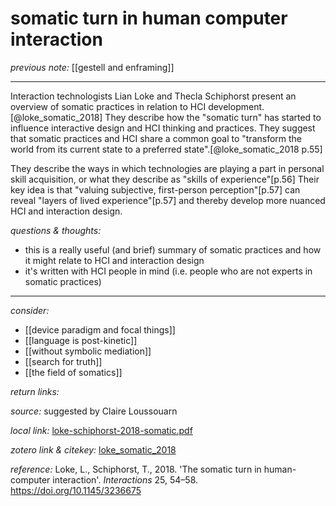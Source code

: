 # somatic turn in human computer interaction

_previous note:_ [[gestell and enframing]]

---

Interaction technologists Lian Loke and Thecla Schiphorst present an overview of somatic practices in relation to HCI development.[@loke_somatic_2018] They describe how the "somatic turn" has started to influence interactive design and HCI thinking and practices. They suggest that somatic practices and HCI share a common goal to "transform the world from its current state to a preferred state".[@loke_somatic_2018 p.55]

They describe the ways in which technologies are playing a part in personal skill acquisition, or what they describe as "skills of experience"[p.56] Their key idea is that "valuing subjective, first-person perception"[p.57] can reveal "layers of lived experience"[p.57] and thereby develop more nuanced HCI and interaction design.


_questions & thoughts:_

- this is a really useful (and brief) summary of somatic practices and how it might relate to HCI and interaction design
- it's written with HCI people in mind (i.e. people who are not experts in somatic practices)

--- 

_consider:_ 

- [[device paradigm and focal things]]
- [[language is post-kinetic]]
- [[without symbolic mediation]]
- [[search for truth]]
- [[the field of somatics]]


_return links:_

_source:_  suggested by Claire Loussouarn    

_local link:_ [loke-schiphorst-2018-somatic.pdf](hook://file/kzsBr4TuD?p=RHJvcGJveC9iaWJsaW9ncmFwaHkgcGRmcw==&n=loke-schiphorst-2018-somatic.pdf)

_zotero link & citekey:_ [loke_somatic_2018](zotero://select/items/1_6IERMMFC)

_reference:_ Loke, L., Schiphorst, T., 2018. 'The somatic turn in human-computer interaction'. _Interactions_ 25, 54–58. https://doi.org/10.1145/3236675


